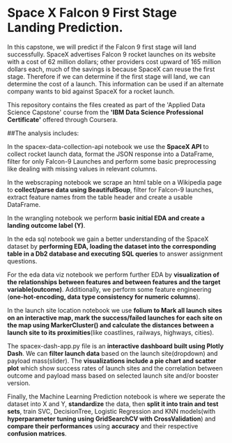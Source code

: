 # Space X Falcon 9 First Stage Landing Prediction.
In this capstone, we will predict if the Falcon 9 first stage will land successfully. SpaceX advertises Falcon 9 rocket launches on its website with a cost of 62 million dollars; other providers cost upward of 165 million dollars each, much of the savings is because SpaceX can reuse the first stage. Therefore if we can determine if the first stage will land, we can determine the cost of a launch. This information can be used if an alternate company wants to bid against SpaceX for a rocket launch.

This repository contains the files created as part of the 'Applied Data Science Capstone' course from the **'IBM Data Science Professional Certificate'** offered through Coursera.

##The analysis includes:

In the spacex-data-collection-api notebook we use the **SpaceX API** to collect rocket launch data, format the JSON response into a DataFrame, filter for only Falcon-9 Launches and perform some basic preprocessing like dealing with missing values in relevant columns.

In the webscraping notebook we scrape an html table on a Wikipedia page to **collect/parse data using BeautifulSoup**, filter for Falcon-9 launches, extract feature names from the table header and create a usable DataFrame.

In the wrangling notebook we perform **basic initial EDA and create a landing outcome label (Y)**.

In the eda sql notebook we gain a better understanding of the SpaceX dataset by **performing EDA, loading the dataset into the corresponding table in a Db2 database and executing SQL queries** to answer assignment questions.

For the eda data viz notebook we perform further EDA by **visualization of the relationships between features and between features and the target variable(outcome)**. Additionally, we perform some feature engineering (**one-hot-encoding, data type consistency for numeric columns**).

In the launch site location notebook we use **folium to Mark all launch sites on an interactive map, mark the success/failed launches for each site on the map using MarkerCluster() and calculate the distances between a launch site to its proximities**(like coastlines, railways, highways, cities).

The spacex-dash-app.py file is an **interactive dashboard built using Plotly Dash**. We can **filter launch data** based on the launch site(dropdown) and payload mass(slider). The **visualizations include a pie chart and scatter plot** which show success rates of launch sites and the correlation between outcome and payload mass based on selected launch site and/or booster version.

Finally, the Machine Learning Prediction notebook is where we seperate the dataset into X and Y, **standardize** the data, then **split it into train and test sets**, train SVC, DecisionTree, Logistic Regression and KNN models(with **hyperparameter tuning using GridSearchCV with CrossValidation**) and **compare their performances** using **accuracy** and their respective **confusion matrices**.
